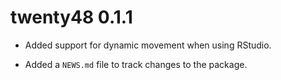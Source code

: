 # twenty48 0.1.1

* Added support for dynamic movement when using RStudio.

* Added a `NEWS.md` file to track changes to the package.

